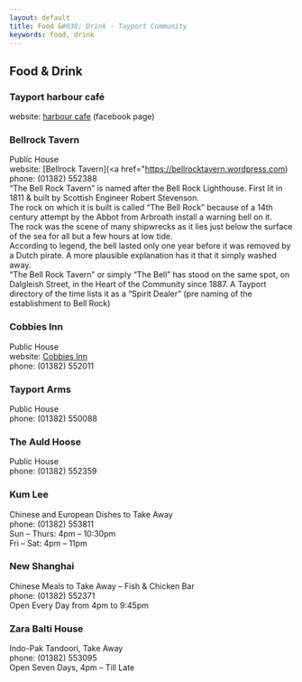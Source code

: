 ```yaml
---
layout: default
title: Food &#038; Drink - Tayport Community
keywords: food, drink
---
```

## Food &#038; Drink

### Tayport harbour café
website: [harbour cafe](https://www.facebook.com/HarbourCafeTayport) (facebook page)

### Bellrock Tavern
Public House  
website: [Bellrock Tavern](<a href="https://bellrocktavern.wordpress.com)  
phone: (01382) 552388  
&#8220;The Bell Rock Tavern&#8221; is named after the Bell Rock Lighthouse. First lit in 1811 &amp; built by Scottish Engineer Robert Stevenson.  
The rock on which it is built is called &#8220;The Bell Rock&#8221; because of a 14th century attempt by the Abbot from Arbroath install a warning bell on it.  
The rock was the scene of many shipwrecks as it lies just below the surface of the sea for all but a few hours at low tide.\
According to legend, the bell lasted only one year before it was removed by a Dutch pirate. A more plausible explanation has it that it simply washed away.  
&#8220;The Bell Rock Tavern&#8221; or simply &#8220;The Bell&#8221; has stood on the same spot, on Dalgleish Street, in the Heart of the Community since 1887. A Tayport directory of the time lists it as a &#8220;Spirit Dealer&#8221; (pre naming of the establishment to Bell Rock)

### Cobbies Inn
Public House  
website: [Cobbies Inn](http://www.cobbiesinn.co.uk)  
phone: (01382) 552011

### Tayport Arms
Public House  
phone: (01382) 550088

### The Auld Hoose
Public House  
phone: (01382) 552359

### Kum Lee
Chinese and European Dishes to Take Away  
phone: (01382) 553811  
Sun &#8211; Thurs: 4pm &#8211; 10:30pm  
Fri &#8211; Sat: 4pm &#8211; 11pm

### New Shanghai
Chinese Meals to Take Away &#8211; Fish &amp; Chicken Bar  
phone: (01382) 552371  
Open Every Day from 4pm to 9:45pm

### Zara Balti House
Indo-Pak Tandoori, Take Away  
phone: (01382) 553095  
Open Seven Days, 4pm &#8211; Till Late
